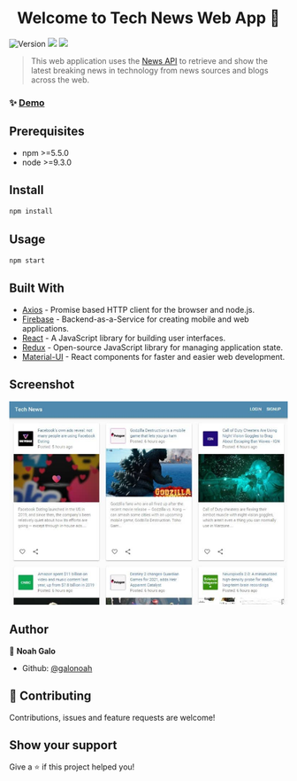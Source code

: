 <h1 align="center">Welcome to Tech News Web App 📰</h1>
<p>
  <img alt="Version" src="https://img.shields.io/badge/version-1.0-blue.svg?cacheSeconds=2592000" />
  <img src="https://img.shields.io/badge/npm-%3E%3D5.5.0-blue.svg" />
  <img src="https://img.shields.io/badge/node-%3E%3D9.3.0-blue.svg" />
</p>

> This web application uses the [News API](https://newsapi.org/) to retrieve and show the latest breaking news in technology from news sources and blogs across the web.

### ✨ [Demo](https://mytechnews.netlify.app/)

## Prerequisites

- npm >=5.5.0
- node >=9.3.0

## Install

```sh
npm install
```

## Usage

```sh
npm start
```

## Built With

* [Axios](https://www.npmjs.com/package/axios) - Promise based HTTP client for the browser and node.js.
* [Firebase](https://firebase.google.com/) - Backend-as-a-Service for creating mobile and web applications.
* [React](https://reactjs.org/) - A JavaScript library for building user interfaces.
* [Redux](https://redux.js.org/) - Open-source JavaScript library for managing application state.
* [Material-UI](https://material-ui.com/) - React components for faster and easier web development.

## Screenshot
<p align="center">
  <img width="700" src="./public/images/screenshot.jpg" >
<p>

## Author

👤 **Noah Galo**

* Github: [@galonoah](https://github.com/galonoah)

## 🤝 Contributing

Contributions, issues and feature requests are welcome!

## Show your support

Give a ⭐️ if this project helped you!
